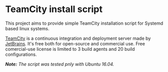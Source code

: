 # TeamCity install script

This project aims to provide simple TeamCity installation script for Systemd based linux systems.

[TeamCity](https://www.jetbrains.com/teamcity/) is a continuous integration and deployment server made by
[JetBrains](https://www.jetbrains.com/). It's free both for open-source and commercial use.
Free comercial-use license is limited to 3 build agents and 20 build configurations.

*__Note:__ The script was tested pnly with Ubuntu 16.04.*
